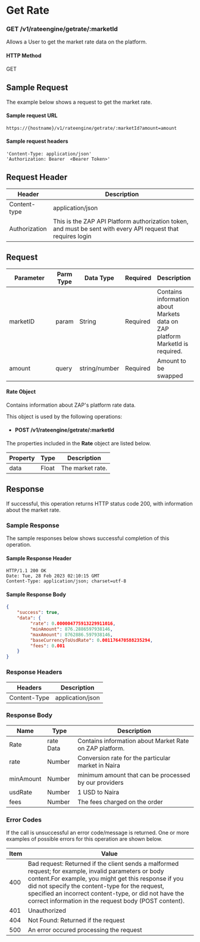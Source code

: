 # Get Rate

### GET /v1/rateengine/getrate/:marketId <a href="#top" id="top"></a>

Allows a User to get the market rate data on the platform.

#### HTTP Method <a href="#top" id="top"></a>

GET

## Sample Request <a href="#samplerequest" id="samplerequest"></a>

The example below shows a request to get the market rate.

#### **Sample request** URL <a href="#top" id="top"></a>

```
https://{hostname}/v1/rateengine/getrate/:marketId?amount=amount
```

#### &#x20;**Sample request headers** <a href="#top" id="top"></a>

```
'Content-Type: application/json'
'Authorization: Bearer  <Bearer Token>'
```





## Request Header <a href="#samplerequest" id="samplerequest"></a>

| Header        | Description                                                                                                   |
| ------------- | ------------------------------------------------------------------------------------------------------------- |
| Content-type  | application/json                                                                                              |
| Authorization | This is the ZAP API Platform authorization token, and must be sent with every API request that requires login |

## Request  <a href="#samplerequest" id="samplerequest"></a>

<table><thead><tr><th width="231">Parameter</th><th>Parm Type</th><th>Data Type</th><th>Required</th><th>Description</th></tr></thead><tbody><tr><td>marketID</td><td>param</td><td>String</td><td>Required</td><td>Contains information about  Markets data on ZAP platform MarketId is required.</td></tr><tr><td>amount</td><td>query</td><td>string/number</td><td>Required</td><td>Amount to be swapped</td></tr></tbody></table>

#### Rate Object

Contains information about ZAP's platform rate data.

This object is used by the following operations:

* #### POST /v1/rateengine/getrate/:marketId



The properties included in the **Rate** object are listed below.

| Property | Type  | Description      |
| -------- | ----- | ---------------- |
| data     | Float | The market rate. |

## Response <a href="#samplerequest" id="samplerequest"></a>

If successful, this operation returns HTTP status code 200, with information about the market rate.

### Sample Response <a href="#samplerequest" id="samplerequest"></a>

The sample responses below shows successful completion of this operation.

#### **Sample** Response Header <a href="#top" id="top"></a>

```
HTTP/1.1 200 OK
Date: Tue, 28 Feb 2023 02:10:15 GMT
Content-Type: application/json; charset=utf-8
```

#### **Sample** Response Body <a href="#top" id="top"></a>

```json
{
    "success": true,
    "data": {
         "rate": 0.000004775913229911016,
         "minAmount": 876.2886597938146,
         "maxAmount": 8762886.597938146,
         "baseCurrencyToUsdRate": 0.001176470588235294,
         "fees": 0.001
    }
}
```

### Response Headers <a href="#samplerequest" id="samplerequest"></a>

| Headers      | Description      |
| ------------ | ---------------- |
| Content-Type | application/json |

### Response Body <a href="#samplerequest" id="samplerequest"></a>

| Name      | Type      | Description                                               |
| --------- | --------- | --------------------------------------------------------- |
| Rate      | rate Data | Contains information about  Market Rate on ZAP  platform. |
| rate      | Number    | Conversion rate for the particular market in Naira        |
| minAmount | Number    | minimum amount that can be processed by our providers     |
| usdRate   | Number    | 1 USD to Naira                                            |
| fees      | Number    | The fees charged on the order                             |

### Error Codes <a href="#samplerequest" id="samplerequest"></a>

If the call is unsuccessful an error code/message is returned. One or more examples of possible errors for this operation are shown below.

| Item | Value                                                                                                                                                                                                                                                                                                                             |
| ---- | --------------------------------------------------------------------------------------------------------------------------------------------------------------------------------------------------------------------------------------------------------------------------------------------------------------------------------- |
| 400  | Bad request: Returned if the client sends a malformed request; for example, invalid parameters or body content.For example, you might get this response if you did not specify the content-type for the request, specified an incorrect content-type, or did not have the correct information in the request body (POST content). |
| 401  | Unauthorized                                                                                                                                                                                                                                                                                                                      |
| 404  | Not Found: Returned if the request                                                                                                                                                                                                                                                                                                |
| 500  | An error occured processing the request                                                                                                                                                                                                                                                                                           |

